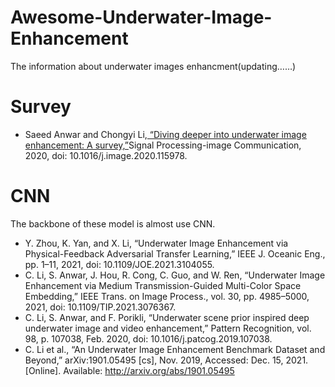 # Awesome-Underwater-Image-Enhancement
The information about underwater images enhancment(updating……)

# Survey
* Saeed Anwar and Chongyi Li,[ “Diving deeper into underwater image enhancement: A survey,”](https://www.sciencedirect.com/science/article/abs/pii/S0923596520301478)Signal Processing-image Communication, 2020, doi: 10.1016/j.image.2020.115978.

# CNN
The backbone of these model is almost use CNN.
* Y. Zhou, K. Yan, and X. Li, “Underwater Image Enhancement via Physical-Feedback Adversarial Transfer Learning,” IEEE J. Oceanic Eng., pp. 1–11, 2021, doi: 10.1109/JOE.2021.3104055.
* C. Li, S. Anwar, J. Hou, R. Cong, C. Guo, and W. Ren, “Underwater Image Enhancement via Medium Transmission-Guided Multi-Color Space Embedding,” IEEE Trans. on Image Process., vol. 30, pp. 4985–5000, 2021, doi: 10.1109/TIP.2021.3076367.
* C. Li, S. Anwar, and F. Porikli, “Underwater scene prior inspired deep underwater image and video enhancement,” Pattern Recognition, vol. 98, p. 107038, Feb. 2020, doi: 10.1016/j.patcog.2019.107038.
* C. Li et al., “An Underwater Image Enhancement Benchmark Dataset and Beyond,” arXiv:1901.05495 [cs], Nov. 2019, Accessed: Dec. 15, 2021. [Online]. Available: http://arxiv.org/abs/1901.05495
